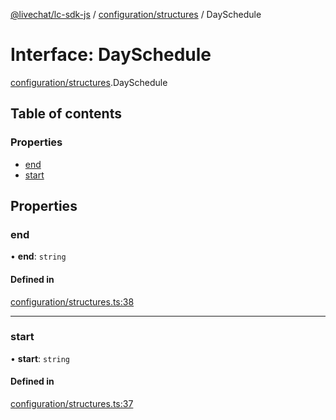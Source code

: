 [@livechat/lc-sdk-js](../README.md) / [configuration/structures](../modules/configuration_structures.md) / DaySchedule

# Interface: DaySchedule

[configuration/structures](../modules/configuration_structures.md).DaySchedule

## Table of contents

### Properties

- [end](configuration_structures.DaySchedule.md#end)
- [start](configuration_structures.DaySchedule.md#start)

## Properties

### end

• **end**: `string`

#### Defined in

[configuration/structures.ts:38](https://github.com/livechat/lc-sdk-js/blob/951da85/src/configuration/structures.ts#L38)

___

### start

• **start**: `string`

#### Defined in

[configuration/structures.ts:37](https://github.com/livechat/lc-sdk-js/blob/951da85/src/configuration/structures.ts#L37)
